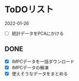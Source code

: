 # ToDOリスト

2022-01-26
+ [ ] 統計データをPCAにかける

## DONE
+ [x] IMPCデータを一括ダウンロード
+ [x] IMPCデータの解凍
+ [x] 使えそうなデータをまとめる